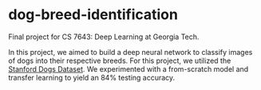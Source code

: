# dog-breed-identification

Final project for CS 7643: Deep Learning at Georgia Tech.

In this project, we aimed to build a deep neural network to classify images of dogs into their respective breeds.
For this project, we utilized the [Stanford Dogs Dataset](http://vision.stanford.edu/aditya86/ImageNetDogs/).
We experimented with a from-scratch model and transfer learning to yield an 84% testing accuracy.